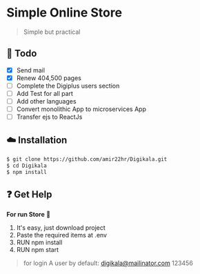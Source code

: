 # Simple Online Store


> Simple but practical

## :pushpin: Todo
-  [x] Send mail
-  [x] Renew 404,500 pages
-  [ ] Complete the Digiplus users section
-  [ ] Add Test for all part
-  [ ] Add other languages
-  [ ] Convert monolithic App to microservices App
-  [ ] Transfer ejs to ReactJs

## :cloud: Installation

```sh
$ git clone https://github.com/amir22hr/Digikala.git
$ cd Digikala
$ npm install
```


## :question: Get Help

**For run Store** :convenience_store: 

1.  It's easy, just download project
2.  Paste the required items at .env
3.  RUN npm install
4.  RUN npm start

> for login A user by default:  [digikala@mailinator.com](mailto:digikala@mailinator.com)  123456